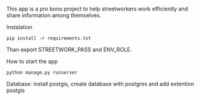 This app is a pro bono project to help streetworkers work efficiently and share 
information among themselves.

Instalation
```
pip install -r requirements.txt
```

Than export STREETWORK_PASS and ENV_ROLE.

How to start the app

```
python manage.py runserver
```  

Database:
install postgis, create database with postgres and add extention postgis